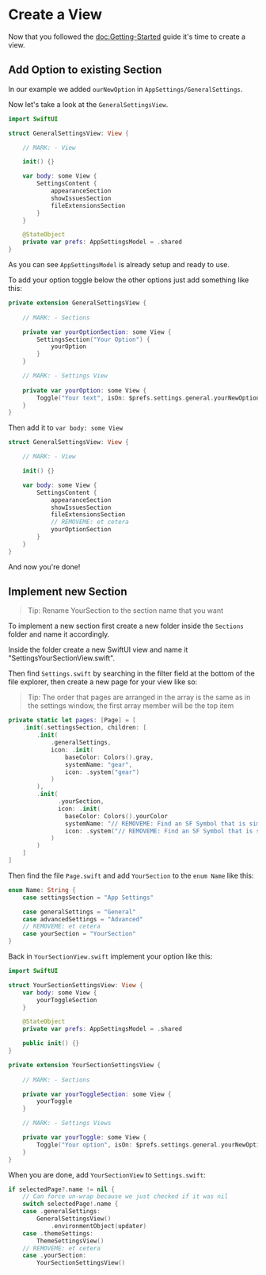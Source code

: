 # Create a View

Now that you followed the <doc:Getting-Started> guide it's time to create a view.

## Add Option to existing Section

In our example we added `ourNewOption` in ``AppSettings/GeneralSettings``.

Now let's take a look at the ``GeneralSettingsView``.

```swift
import SwiftUI

struct GeneralSettingsView: View {

    // MARK: - View

    init() {}

    var body: some View {
        SettingsContent {
            appearanceSection
            showIssuesSection
            fileExtensionsSection
        }
    }

    @StateObject
    private var prefs: AppSettingsModel = .shared
}
```

As you can see ``AppSettingsModel`` is already setup and ready to use.

To add your option toggle below the other options just add something like this:

```swift
private extension GeneralSettingsView {
    
    // MARK: - Sections

    private var yourOptionSection: some View {
        SettingsSection("Your Option") {
            yourOption
        }
    }

    // MARK: - Settings View
    
    private var yourOption: some View {
        Toggle("Your text", isOn: $prefs.settings.general.yourNewOption)
    }
}
```

Then add it to `var body: some View`

```swift
struct GeneralSettingsView: View {

    // MARK: - View

    init() {}

    var body: some View {
        SettingsContent {
            appearanceSection
            showIssuesSection
            fileExtensionsSection
            // REMOVEME: et cetera
            yourOptionSection
        }
    }
}
```

And now you're done!

## Implement new Section

> Tip: Rename YourSection to the section name that you want

To implement a new section first create a new folder inside the `Sections` folder and name it accordingly.

Inside the folder create a new SwiftUI view and name it "SettingsYourSectionView.swift".

Then find `Settings.swift` by searching in the filter field at the bottom of the file explorer, then create a new page for your view like so:

> Tip: The order that pages are arranged in the array is the same as in the settings window, the first array member will be the top item

```swift
private static let pages: [Page] = [
    .init(.settingsSection, children: [
        .init(
            .generalSettings,
            icon: .init(
                baseColor: Colors().gray,
                systemName: "gear",
                icon: .system("gear")
            )
        ),
        .init(
              .yourSection,
              icon: .init(
                baseColor: Colors().yourColor
                systemName: "// REMOVEME: Find an SF Symbol that is similar to the icon you imagined"
                icon: .system("// REMOVEME: Find an SF Symbol that is similar to the icon you imagined")
            )
        )
    ]
]
```

Then find the file `Page.swift` and add `YourSection` to the `enum Name` like this:

```swift
enum Name: String {
    case settingsSection = "App Settings"

    case generalSettings = "General"
    case advancedSettings = "Advanced"
    // REMOVEME: et cetera
    case yourSection = "YourSection"
}
```

Back in `YourSectionView.swift` implement your option like this:

```swift
import SwiftUI

struct YourSectionSettingsView: View {
    var body: some View {
        yourToggleSection
    }

    @StateObject
    private var prefs: AppSettingsModel = .shared

    public init() {}
}

private extension YourSectionSettingsView {
    
    // MARK: - Sections

    private var yourToggleSection: some View {
        yourToggle
    }

    // MARK: - Settings Views

    private var yourToggle: some View {
        Toggle("Your option", isOn: $prefs.settings.general.yourNewOption)
    }
}
```

When you are done, add `YourSectionView` to `Settings.swift`:

```swift
if selectedPage?.name != nil {
    // Can force un-wrap because we just checked if it was nil
    switch selectedPage!.name {
    case .generalSettings:
        GeneralSettingsView()
            .environmentObject(updater)
    case .themeSettings:
        ThemeSettingsView()
    // REMOVEME: et cetera
    case .yourSection:
        YourSectionSettingsView()
```
